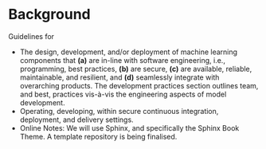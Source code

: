 <br>

# Background

Guidelines for

* The design, development, and/or deployment of machine learning components that **(a)** are in-line with software
  engineering, i.e., programming, best practices, **(b)** are secure, **\(c\)** are available, reliable, maintainable, and
  resilient, and **(d)** seamlessly integrate with overarching products.  The development practices section outlines team,
  and best, practices vis-à-vis the engineering aspects of model development.
* Operating, developing, within secure continuous integration, deployment, and delivery settings.
* Online Notes: We will use Sphinx, and specifically the Sphinx Book Theme.  A template repository is being finalised.

<br>
<br>
<br>
<br>

<br>
<br>
<br>
<br>
